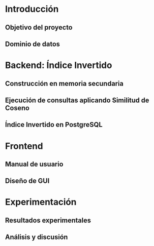 # Introducción
## Objetivo del proyecto
## Dominio de datos

# Backend: Índice Invertido
## Construcción en memoria secundaria
## Ejecución de consultas aplicando Similitud de Coseno
## Índice Invertido en PostgreSQL

# Frontend
## Manual de usuario
## Diseño de GUI

# Experimentación
## Resultados experimentales
## Análisis y discusión
